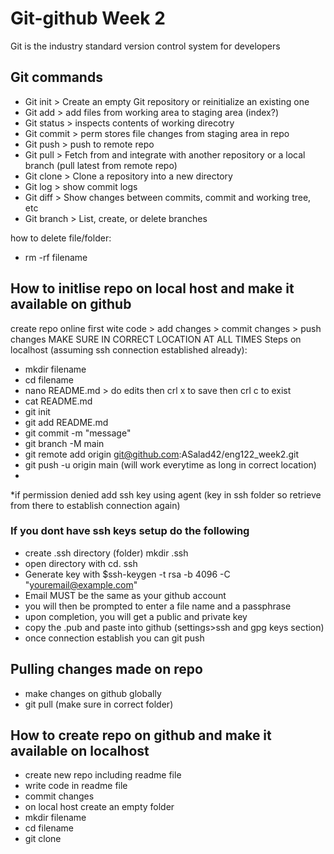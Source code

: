 # Git-github Week 2
Git is the industry standard version control system for developers 

## Git commands 

- Git init > Create an empty Git repository or reinitialize an existing one
- Git add > add files from working area to staging area (index?)
- Git status > inspects contents of working direcotry 
- Git commit > perm stores file changes from staging area in repo 
- Git push > push to remote repo 
- Git pull > Fetch from and integrate with another repository or a local branch (pull latest from remote repo)
- Git clone >  Clone a repository into a new directory
- Git log > show commit logs 
- Git diff >  Show changes between commits, commit and working tree, etc
- Git branch >  List, create, or delete branches

how to delete file/folder:
- rm -rf filename

## How to initlise repo on local host and make it available on github 
create repo online first
wite code > add changes > commit changes > push changes 
MAKE SURE IN CORRECT LOCATION AT ALL TIMES
Steps on localhost (assuming ssh connection established already):
- mkdir filename
- cd filename 
- nano README.md > do edits then crl x to save then crl c to exist 
- cat README.md 
- git init 
- git add README.md
- git commit -m "message"
- git branch -M main
- git remote add origin git@github.com:ASalad42/eng122_week2.git
- git push -u origin main (will work everytime as long in correct location)
- 
*if permission denied add ssh key using agent (key in ssh folder so retrieve from there to establish connection again)

### If you dont have ssh keys setup do the following 
- create .ssh directory (folder) mkdir .ssh
- open directory with cd. ssh
- Generate key with $ssh-keygen -t rsa -b 4096 -C "youremail@example.com"
- Email MUST be the same as your github account
- you will then be prompted to enter a file name and a passphrase
- upon completion, you will get a public and private key
- copy the .pub and paste into github (settings>ssh and gpg keys section)
- once connection establish you can git push 


## Pulling changes made on repo 
- make changes on github globally 
- git pull (make sure in correct folder)

## How to create repo on github and make it available on localhost
- create new repo including readme file 
- write code in readme file 
- commit changes 
- on local host create an empty folder 
- mkdir filename
- cd filename
- git clone 
